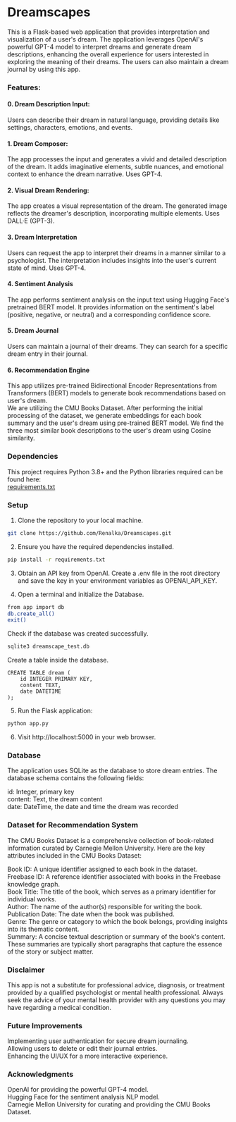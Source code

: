 # Dreamscapes

This is a Flask-based web application that provides interpretation and visualization of a user's dream. The application leverages OpenAI's powerful GPT-4 model to interpret dreams and generate dream descriptions, enhancing the overall experience for users interested in exploring the meaning of their dreams. The users can also maintain a dream journal by using this app.

### Features:

#### 0. Dream Description Input:

Users can describe their dream in natural language, providing details like settings, characters, emotions, and events.

#### 1. Dream Composer:

The app processes the input and generates a vivid and detailed description of the dream. It adds imaginative elements, subtle nuances, and emotional context to enhance the dream narrative. Uses GPT-4.

#### 2. Visual Dream Rendering:

The app creates a visual representation of the dream. The generated image reflects the dreamer's description, incorporating multiple elements. Uses DALL·E (GPT-3).

#### 3. Dream Interpretation
Users can request the app to interpret their dreams in a manner similar to a psychologist. The interpretation includes insights into the user's current state of mind. Uses GPT-4.

#### 4. Sentiment Analysis
The app performs sentiment analysis on the input text using Hugging Face's pretrained BERT model. It provides information on the sentiment's label (positive, negative, or neutral) and a corresponding confidence score.

#### 5. Dream Journal
Users can maintain a journal of their dreams. They can search for a specific dream entry in their journal.

#### 6. Recommendation Engine
This app utilizes pre-trained Bidirectional Encoder Representations from Transformers (BERT) models to generate book recommendations based on user's dream.\
We are utilizing the CMU Books Dataset. After performing the initial processing of the dataset, we generate embeddings for each book summary and the user's dream using pre-trained BERT model. We find the three most similar book descriptions to the user's dream using Cosine similarity.

### Dependencies

This project requires Python 3.8+ and the Python libraries required can be found here:\
[requirements.txt](https://github.com/Renalka/Dreamscapes/blob/main/requirements.txt)

### Setup

1. Clone the repository to your local machine.
```bash
git clone https://github.com/Renalka/Dreamscapes.git
```

2. Ensure you have the required dependencies installed.
```bash
pip install -r requirements.txt
```

3. Obtain an API key from OpenAI. Create a .env file in the root directory and save the key in your environment variables as OPENAI_API_KEY.

4. Open a terminal and initialize the Database.

```bash
from app import db
db.create_all()
exit()
```
  Check  if the database was created successfully.
```bash
sqlite3 dreamscape_test.db
```
  Create a table inside the database.
```sqlite3
CREATE TABLE dream (
    id INTEGER PRIMARY KEY,
    content TEXT,
    date DATETIME
);
```

5. Run the Flask application:
```bash
python app.py
```

6. Visit http://localhost:5000 in your web browser.

### Database
The application uses SQLite as the database to store dream entries. The database schema contains the following fields:

id: Integer, primary key\
content: Text, the dream content\
date: DateTime, the date and time the dream was recorded

### Dataset for Recommendation System
The CMU Books Dataset is a comprehensive collection of book-related information curated by Carnegie Mellon University. Here are the key attributes included in the CMU Books Dataset:

Book ID: A unique identifier assigned to each book in the dataset.\
Freebase ID: A reference identifier associated with books in the Freebase knowledge graph.\
Book Title: The title of the book, which serves as a primary identifier for individual works.\
Author: The name of the author(s) responsible for writing the book.\
Publication Date: The date when the book was published.\
Genre: The genre or category to which the book belongs, providing insights into its thematic content.\
Summary: A concise textual description or summary of the book's content. These summaries are typically short paragraphs that capture the essence of the story or subject matter.

### Disclaimer
This app is not a substitute for professional advice, diagnosis, or treatment provided by a qualified psychologist or mental health professional. Always seek the advice of your mental health provider with any questions you may have regarding a medical condition. 


### Future Improvements
Implementing user authentication for secure dream journaling.\
Allowing users to delete or edit their journal entries.\
Enhancing the UI/UX for a more interactive experience.

### Acknowledgments
OpenAI for providing the powerful GPT-4 model.\
Hugging Face for the sentiment analysis NLP model.\
Carnegie Mellon University for curating and providing the CMU Books Dataset.

